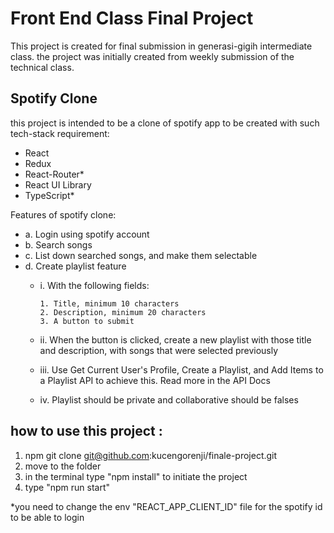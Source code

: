 # Front End Class Final Project

This project is created for final submission in generasi-gigih intermediate class. the project was initially created from weekly submission of the technical class. 

## Spotify Clone

this project is intended to be a clone of spotify app to be created with such tech-stack requirement:
- React
- Redux
- React-Router*
- React UI Library
- TypeScript*

Features of spotify clone:
  - a. Login using spotify account
  - b. Search songs
  - c. List down searched songs, and make them selectable
  - d. Create playlist feature
    - i.   With the following fields:
    
          1. Title, minimum 10 characters
          2. Description, minimum 20 characters
          3. A button to submit
          
    - ii.  When the button is clicked, create a new playlist with those title
         and description, with songs that were selected previously
    - iii. Use Get Current User's Profile, Create a Playlist, and Add Items to a
         Playlist API to achieve this. Read more in the API Docs
    - iv.  Playlist should be private and collaborative should be falses

## how to use this project :
1. npm git clone git@github.com:kucengorenji/finale-project.git
2. move to the folder 
3. in the terminal type "npm install" to initiate the project
4. type "npm run start"

*you need to change the env "REACT_APP_CLIENT_ID" file for the spotify id to be able to login
